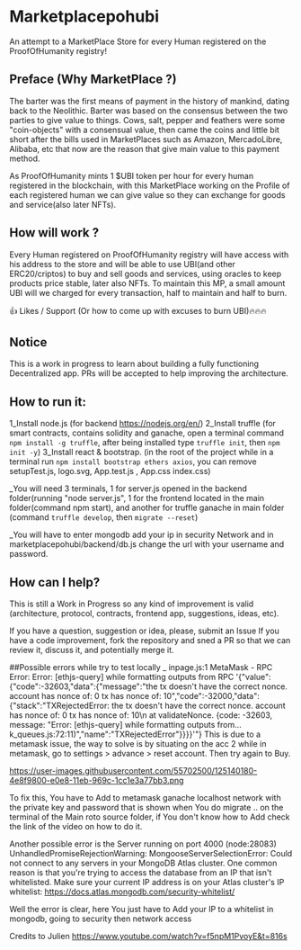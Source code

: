 # Marketplacepohubi
 

An attempt to a MarketPlace Store for every Human registered on the ProofOfHumanity registry!

## Preface (Why MarketPlace ?) 

The barter was the first means of payment in the history of mankind, dating back to the Neolithic. Barter was based on the consensus between the two parties to give value
to things. Cows, salt, pepper and feathers were some "coin-objects" with a consensual value, then came the coins and little bit short after the bills used in MarketPlaces 
such as Amazon, MercadoLibre, Alibaba, etc that now are the reason that give main value to this payment method.

As ProofOfHumanity mints 1 $UBI token per hour for every human registered in the blockchain, with this MarketPlace working on the Profile of each registered human we can give 
value so they can exchange for goods and service(also later NFTs).

## How will work ? 

Every Human registered on ProofOfHumanity registry will have access with his address to the store and will be able to use UBI(and other ERC20/criptos) to buy and sell goods and services, using oracles to keep products price stable, later also NFTs. To maintain this MP, a small amount UBI will we charged for every transaction, half to maintain and half to burn. 

👍 Likes / Support (Or how to come up with excuses to burn UBI)🔥🔥🔥

## Notice 
This is a work in progress to learn about building a fully functioning Decentralized app. PRs will be accepted to help improving the architecture.

## How to run it: 
1_Install node.js (for backend https://nodejs.org/en/)
2_Install truffle (for smart contracts, contains solidity and ganache, open a terminal command `npm install -g truffle`, after being installed type `truffle init`, then `npm init -y`)
3_Install react & bootstrap. (in the root of the project while in a terminal run `npm install bootstrap ethers axios`, you can remove setupTest.js, logo.svg, App.test.js , App.css
index.css) 

_You will need 3 terminals, 1 for server.js opened in the backend folder(running "node server.js", 1 for the frontend located in the main folder(command npm start), and another for truffle ganache in main folder (command `truffle develop`, then `migrate --reset`) 

_You will have to enter mongodb add your ip in security Network and in marketplacepohubi/backend/db.js change the url with your username and password.

## How can I help?
This is still a Work in Progress so any kind of improvement is valid (architecture, protocol, contracts, frontend app, suggestions, ideas, etc).

If you have a question, suggestion or idea, please, submit an Issue
If you have a code improvement, fork the repository and sned a PR so that we can review it, discuss it, and potentially merge it.

##Possible errors while try to test locally
_ inpage.js:1 MetaMask - RPC Error: Error: [ethjs-query] while formatting outputs from RPC '{"value":{"code":-32603,"data":{"message":"the tx doesn't have the correct nonce. account has nonce of: 0 tx has nonce of: 10","code":-32000,"data":{"stack":"TXRejectedError: the tx doesn't have the correct nonce. account has nonce of: 0 tx has nonce of: 10\n    at validateNonce. 
{code: -32603, message: "Error: [ethjs-query] while formatting outputs from…k_queues.js:72:11)\",\"name\":\"TXRejectedError\"}}}}'"}
This is due to a metamask issue, the way to solve is by situating on the acc 2 while in metamask, go to settings > advance > reset account. Then try again to Buy.

https://user-images.githubusercontent.com/55702500/125140180-4e8f9800-e0e8-11eb-969c-1cc1e3a77bb3.png

To fix this, You have to Add to metamask ganache localhost network with the private key and password that is shown when You do migrate .. on the terminal of the Main roto source folder, if You don't know how to Add check the link of the vídeo on how to do it.

Another possible error is the Server running on port 4000
(node:28083) UnhandledPromiseRejectionWarning: MongooseServerSelectionError: Could not connect to any servers in your MongoDB Atlas cluster. One common reason is that you're trying to access the database from an IP that isn't whitelisted. Make sure your current IP address is on your Atlas cluster's IP whitelist: https://docs.atlas.mongodb.com/security-whitelist/

Well the error is clear, here You just have to Add your IP to a whitelist in mongodb, going to security then network access

Credits to Julien
https://www.youtube.com/watch?v=f5npM1PvoyE&t=816s



